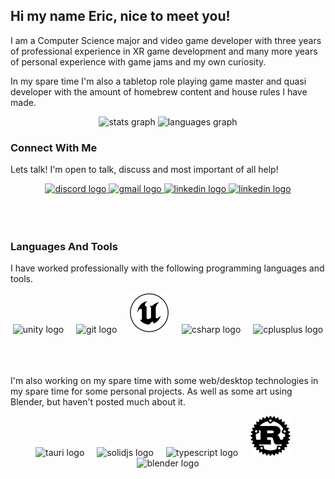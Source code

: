 ## Hi my name Eric, nice to meet you!
<div align="left">
  I am  a Computer Science major and video game developer with three years of professional experience in XR game development and many more years of personal experience with game jams and my own curiosity.

<br/>

  In my spare time I'm also a tabletop role playing game master and quasi developer with the amount of homebrew content and house rules I have made.


  <div align="center">
    <img src="https://github-readme-stats.vercel.app/api?username=EricGomesGregory&hide_title=false&hide_rank=false&show_icons=true&include_all_commits=true&count_private=true&disable_animations=false&theme=github_dark&locale=en&hide_border=false" height="150" alt="stats graph"  />
    <img src="https://github-readme-stats.vercel.app/api/top-langs?username=EricGomesGregory&locale=en&hide_title=false&layout=compact&card_width=320&langs_count=5&theme=github_dark&hide_border=false" height="150" alt="languages graph"  />
  </div>

</div>

### Connect With Me
Lets talk! I'm open to talk, discuss and most important of all help!
<div align="center">
  <a href="https://discordapp.com/users/656930049525547023" target="_blank">
    <img src="https://img.shields.io/static/v1?message=Discord&logo=discord&label=&color=7289DA&logoColor=white&labelColor=&style=flat" height="35" alt="discord logo"  />
  </a>
  <a href="mailto:ericgomesgregory@gmail.com" target="_blank">
    <img src="https://img.shields.io/static/v1?message=Gmail&logo=gmail&label=&color=D14836&logoColor=white&labelColor=&style=flat" height="35" alt="gmail logo"  />
  </a>
  <a href="https://www.linkedin.com/in/eric-gomes-gregory" target="_blank">
    <img src="https://img.shields.io/static/v1?message=LinkedIn&logo=linkedin&label=&color=0077B5&logoColor=white&labelColor=&style=flat" height="35" alt="linkedin logo"  />
  </a>
  <a href="https://ericgomes.itch.io" target="_blank">
    <img src="https://img.shields.io/static/v1?message=itch-io&logo=itch.io&label=&color=fa5c5c&logoColor=white&labelColor=&style=flat" height="35" alt="linkedin logo"  />
  </a>
</div>

<br/>
<br/>
<br/>

### Languages And Tools
I have worked professionally with the following programming languages and tools.

<div align="center">
  <img src="https://cdn.jsdelivr.net/gh/devicons/devicon/icons/unity/unity-original.svg" height="64" alt="unity logo" />
  <img width="12" />
  <img src="https://cdn.jsdelivr.net/gh/devicons/devicon/icons/git/git-original.svg" height="64" alt="git logo" />
  <img width="12" />
<!--   <img src="https://cdn.jsdelivr.net/gh/devicons/devicon/icons/unrealengine/unrealengine-original.svg" height="64" alt="unrealengine logo" /> -->
  <img src="unrealengine-original.svg" height="64" alt="unrealengine logo" />
  <img width="12" />
  <img src="https://cdn.jsdelivr.net/gh/devicons/devicon/icons/csharp/csharp-original.svg" height="64" alt="csharp logo" />
  <img width="12" />
  <img src="https://cdn.jsdelivr.net/gh/devicons/devicon/icons/cplusplus/cplusplus-original.svg" height="64" alt="cplusplus logo" />
</div>

<br/>
<br/>
<br/>

I'm also working on my spare time with some web/desktop technologies in my spare time for some personal projects. As well as some art using Blender, but haven't posted much about it.

<div align="center">
  <img src="https://cdn.jsdelivr.net/gh/devicons/devicon/icons/tauri/tauri-original.svg" height="64" alt="tauri logo"  />
  <img width="12" />
  <img src="https://cdn.jsdelivr.net/gh/devicons/devicon/icons/solidjs/solidjs-original.svg" height="64" alt="solidjs logo"  />
  <img width="12" />
  <img src="https://cdn.jsdelivr.net/gh/devicons/devicon/icons/typescript/typescript-original.svg" height="64" alt="typescript logo"  />
  <img width="12" />
<!--   <img src="https://cdn.jsdelivr.net/gh/devicons/devicon/icons/rust/rust-original.svg" height="64" alt="rust logo"  /> -->
  <img src="assets/rust-original.svg" height="64" alt="rust logo"  />
  <img width="12" />
  <img src="https://cdn.jsdelivr.net/gh/devicons/devicon/icons/blender/blender-original.svg" height="64" alt="blender logo"  />
</div>
